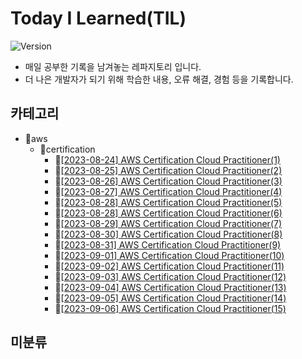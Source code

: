 # Today I Learned(TIL)
![Version](https://img.shields.io/badge/version-2023.08.24-red.svg) 

* 매일 공부한 기록을 남겨놓는 레파지토리 입니다.
* 더 나은 개발자가 되기 위해 학습한 내용, 오류 해결, 경험 등을 기록합니다.

## 카테고리
- 📂aws
  - 📂certification
    - 📄[[2023-08-24] AWS Certification Cloud Practitioner(1)](https://github.com/kimbongjune/TIL/blob/main/aws%2Fcertification%2F2023-08-24_AWS%20Certification%20Cloud%20Practitioner(1).md)
    - 📄[[2023-08-25] AWS Certification Cloud Practitioner(2)](https://github.com/kimbongjune/TIL/blob/main/aws%2Fcertification%2F2023-08-25_AWS%20Certification%20Cloud%20Practitioner(2).md)
    - 📄[[2023-08-26] AWS Certification Cloud Practitioner(3)](https://github.com/kimbongjune/TIL/blob/main/aws%2Fcertification%2F2023-08-26_AWS%20Certification%20Cloud%20Practitioner(3).md)
    - 📄[[2023-08-27] AWS Certification Cloud Practitioner(4)](https://github.com/kimbongjune/TIL/blob/main/aws%2Fcertification%2F2023-08-27_AWS%20Certification%20Cloud%20Practitioner(4).md)
    - 📄[[2023-08-28] AWS Certification Cloud Practitioner(5)](https://github.com/kimbongjune/TIL/blob/main/aws%2Fcertification%2F2023-08-28_AWS%20Certification%20Cloud%20Practitioner(5).md)
    - 📄[[2023-08-28] AWS Certification Cloud Practitioner(6)](https://github.com/kimbongjune/TIL/blob/main/aws%2Fcertification%2F2023-08-28_AWS%20Certification%20Cloud%20Practitioner(6).md)
    - 📄[[2023-08-29] AWS Certification Cloud Practitioner(7)](https://github.com/kimbongjune/TIL/blob/main/aws%2Fcertification%2F2023-08-29_AWS%20Certification%20Cloud%20Practitioner(7).md)
    - 📄[[2023-08-30] AWS Certification Cloud Practitioner(8)](https://github.com/kimbongjune/TIL/blob/main/aws%2Fcertification%2F2023-08-30_AWS%20Certification%20Cloud%20Practitioner(8).md)
    - 📄[[2023-08-31] AWS Certification Cloud Practitioner(9)](https://github.com/kimbongjune/TIL/blob/main/aws%2Fcertification%2F2023-08-31_AWS%20Certification%20Cloud%20Practitioner(9).md)
    - 📄[[2023-09-01] AWS Certification Cloud Practitioner(10)](https://github.com/kimbongjune/TIL/blob/main/aws%2Fcertification%2F2023-09-01_AWS%20Certification%20Cloud%20Practitioner(10).md)
    - 📄[[2023-09-02] AWS Certification Cloud Practitioner(11)](https://github.com/kimbongjune/TIL/blob/main/aws%2Fcertification%2F2023-09-02_AWS%20Certification%20Cloud%20Practitioner(11).md)
    - 📄[[2023-09-03] AWS Certification Cloud Practitioner(12)](https://github.com/kimbongjune/TIL/blob/main/aws%2Fcertification%2F2023-09-03_AWS%20Certification%20Cloud%20Practitioner(12).md)
    - 📄[[2023-09-04] AWS Certification Cloud Practitioner(13)](https://github.com/kimbongjune/TIL/blob/main/aws%2Fcertification%2F2023-09-04_AWS%20Certification%20Cloud%20Practitioner(13).md)
    - 📄[[2023-09-05] AWS Certification Cloud Practitioner(14)](https://github.com/kimbongjune/TIL/blob/main/aws%2Fcertification%2F2023-09-05_AWS%20Certification%20Cloud%20Practitioner(14).md)
    - 📄[[2023-09-06] AWS Certification Cloud Practitioner(15)](https://github.com/kimbongjune/TIL/blob/main/aws%2Fcertification%2F2023-09-06_AWS%20Certification%20Cloud%20Practitioner(15).md)

## 미분류
